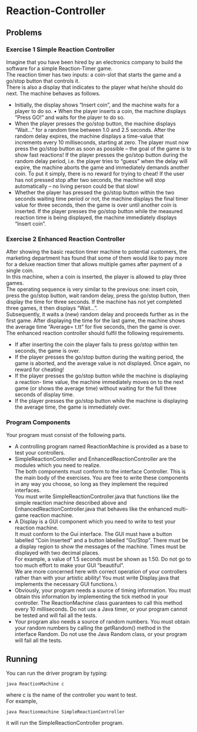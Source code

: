 # Reaction-Controller

## Problems

### Exercise 1 Simple Reaction Controller
Imagine that you have been hired by an electronics company to build the software for a simple Reaction-Timer game.\
The reaction timer has two inputs: a coin-slot that starts the game and a go/stop button that controls it.\
There is also a display that indicates to the player what he/she should do next. The machine behaves as follows.

* Initially, the display shows “Insert coin”, and the machine waits for a player to do so. • When the player inserts a coin, the machine displays “Press GO!” and waits for the player to do so.
* When the player presses the go/stop button, the machine displays “Wait...” for a random time between 1.0 and 2.5 seconds. After the random delay expires, the machine displays a time-value that increments every 10 milliseconds, starting at zero. The player must now press the go/stop button as soon as possible – the goal of the game is to show fast reactions! If the player presses the go/stop button during the random delay period, i.e. the player tries to “guess” when the delay will expire, the machine aborts the game and immediately demands another coin. To put it simply, there is no reward for trying to cheat! If the user has not pressed stop after two seconds, the machine will stop automatically – no living person could be that slow!
* Whether the player has pressed the go/stop button within the two seconds waiting time period or not, the machine displays the final timer value for three seconds, then the game is over until another coin is inserted. If the player presses the go/stop button while the measured reaction time is being displayed, the machine immediately displays “Insert coin”.

### Exercise 2 Enhanced Reaction Controller
After showing the basic reaction timer machine to potential customers, the marketing department has found that some of them would like to pay more for a deluxe reaction timer that allows multiple games after payment of a single coin.\
In this machine, when a coin is inserted, the player is allowed to play three games.\
The operating sequence is very similar to the previous one: insert coin, press the go/stop button, wait random delay, press the go/stop button, then display the time for three seconds. If the machine has not yet completed three games, it then displays “Wait...”.\
Subsequently, it waits a (new) random delay and proceeds further as in the first game. After displaying the time for the last game, the machine shows the average time “Average= t.tt” for five seconds, then the game is over. The enhanced reaction controller should fulfil the following requirements.

* If after inserting the coin the player fails to press go/stop within ten seconds, the game is over.
* If the player presses the go/stop button during the waiting period, the game is aborted, and the average value is not displayed. Once again, no reward for cheating! 
* If the player presses the go/stop button while the machine is displaying a reaction- time value, the machine immediately moves on to the next game (or shows the average time) without waiting for the full three seconds of display time.
* If the player presses the go/stop button while the machine is displaying the average time, the game is immediately over.

### Program Components
Your program must consist of the following parts.
* A controlling program named ReactionMachine is provided as a base to test your controllers.
* SimpleReactionController and EnhancedReactionController are the modules which you need to realize.\
The both components must conform to the interface Controller. This is the main body of the exercises. 
You are free to write these components in any way you choose, so long as they implement the required interfaces.\
You must write SimpleReactionController.java that functions like the simple reaction machine described above and EnhancedReactionController.java that behaves like the enhanced multi-game reaction machine.
* A Display is a GUI component which you need to write to test your reaction machine.\
It must conform to the Gui interface. The GUI must have a button labelled “Coin Inserted” and a button labelled “Go/Stop”.
There must be a display region to show the messages of the machine. Times must be displayed with two decimal places.\
For example, a value of 1.5 seconds must be shown as 1.50. Do not go to too much effort to make your GUI “beautiful”.\
We are more concerned here with correct operation of your controllers rather than with your artistic ability! You must write Display.java that implements the necessary GUI functions.\
* Obviously, your program needs a source of timing information. You must obtain this information by implementing the tick method in your controller. The ReactionMachine class guarantees to call this method every 10 milliseconds. Do not use a Java timer, or your program cannot be tested and will fail all the tests.
* Your program also needs a source of random numbers. You must obtain your random numbers by calling the getRandom() method in the interface Random. Do not use the Java Random class, or your program will fail all the tests.


## Running
You can run the driver program by typing: 
```
java ReactionMachine c
```
where c is the name of the controller you want to test.\
For example, 
```
java Reactionmachine SimpleReactionController
```
it will run the SimpleReactionController program. 
